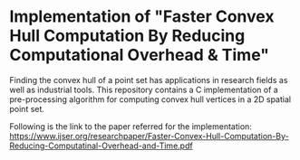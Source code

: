 # Implementation of "Faster Convex Hull Computation By Reducing Computational Overhead & Time"

Finding the convex hull of a point set has applications in research fields as well as industrial tools. This repository contains a C implementation of a pre-processing algorithm for computing convex hull vertices in a 2D spatial point set.

Following is the link to the paper referred for the implementation:
https://www.ijser.org/researchpaper/Faster-Convex-Hull-Computation-By-Reducing-Computatinal-Overhead-and-Time.pdf





